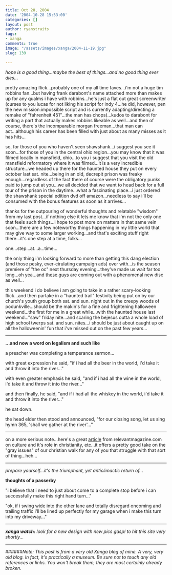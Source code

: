```yaml
---
title: Oct 28, 2004
date: '2004-10-28 15:53:00'
categories: []
layout: post
author: ryanstraits
tags:
- xanga
comments: true
image: "/assets/images/xanga/2004-11-19.jpg"
slug: 139

---
```

<em>hope is a good thing...maybe the best of things...and no good thing ever dies...</em>

<!-- break -->

pretty amazing flick...probably one of my all time faves...i'm not a huge tim robbins fan...but having frank darabont's name attached more than makes up for any qualms i have with robbins...he's just a flat out great screenwriter (curses to you lucas for not liking his script for indy 4...he did, however, pen the new mission:impossible script and is currently adapting/directing a remake of "fahrenheit 451"...the man has chops)...kudos to darabont for writing a part that actually makes robbins likeable as well...and then of course, there's the incomparable morgan freeman...that man can act...although his career has been filled with just about as many misses as it has hits...

so, for those of you who haven't seen shawshank...i suggest you see it soon...for those of you in the central ohio region...you may know that it was filmed locally in mansfield, ohio...to you i suggest that you visit the old mansfield reformatory where it was filmed...it is a very incredible structure...we headed up there for the haunted house they put on every october last sat. nite...being in an old, decrepit prison was freaky enough...regardless of the fact there of course were the obligatory punks paid to jump out at you...we all decided that we want to head back for a full tour of the prison in the daytime...what a fascinating place...i just ordered the shawshank special edition dvd off amazon...needless to say i'll be consumed with the bonus features as soon as it arrives...

thanks for the outpouring of wonderful thoughts and relatable "wisdom" from my last post...if nothing else it lets me know that i'm not the only one that feels such things...i hope to post more on matters in that same vein soon...there are a few noteworthy things happening in my little world that may give way to some larger working...and that's exciting stuff right there...it's one step at a time, folks...

one...step...at...a...time...

the only thing i'm looking forward to more than getting this dang election (and those pesky, ever-cirulating campaign ads) over with...is the season premiere of "the oc" next thursday evening...they've made us wait far too long...oh yea...and <a href="http://www.mmhmm.com" target="_blank">these guys</a> are coming out with a phenomenal new disc as well...

this weekend i do believe i am going to take in a rather scary-looking flick...and then partake in a "haunted trail" festivity being put on by our church's youth group both sat. and sun. night out in the creepy woods of podunkville...should be the makin's for a fine and frightening halloween weekend...the first for me in a great while...with the haunted house last weekend..."saw" friday nite...and scaring the bejesus outta a whole load of high school twerps sat. and sun. nites...i should be just about caught up on all the halloweenin' fun that i've missed out on the past few years...

---

<strong>...and now a word on legalism and such like</strong>

a preacher was completing a temperance sermon...

with great expression he said, "if i had all the beer in the world, i'd take it and throw it into the river..."

with even greater emphasis he said, "and if i had all the wine in the world, i'd take it and throw it into the river..."

and then finally, he said, "and if i had all the whiskey in the world, i'd take it and throw it into the river..."

he sat down.

the head elder then stood and announced, "for our closing song, let us sing hymn 365, 'shall we gather at the river'..."

---

on a more serious note...here's a great <a href="http://www.relevantmagazine.com/article.php?sid=4956" target="_blank">article</a> from relevantmagazine.com on culture and it's role in christianity, etc...it offers a pretty good take on the "gray issues" of our christian walk for any of you that struggle with that sort of thing...heh...

---

<em>prepare yourself...it's the triumphant, yet anticlimactic return of...</em>

<em>
</em><strong>thoughts of a passerby</strong>

"i believe that i need to just about come to a complete stop before i can successfully make this right hand turn..."

"ok, if i swing wide into the other lane and totally disregard oncoming and trailing traffic i'll be lined up perfectly for my garage when i make this turn into my driveway..."

---

<em><strong>xanga watch:</strong> look for a new design with new pics *gasp!* to hit this site very shortly...</em>

---

######*Note: This post is from a very old Xanga blog of mine. A very, very old blog. In fact, it's practically a museum. Be sure not to touch any old references or links. You won't break them, they are most certainly already broken.*